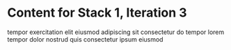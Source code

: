 # Content for Stack 1, Iteration 3
tempor exercitation elit eiusmod adipiscing sit consectetur do tempor lorem tempor dolor nostrud quis consectetur ipsum eiusmod 
